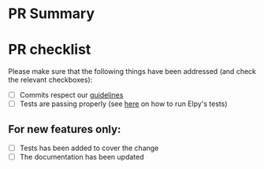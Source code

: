 # PR Summary


# PR checklist

Please make sure that the following things have been addressed (and check the relevant checkboxes):

- [ ] Commits respect our [guidelines](../CONTRIBUTING.rst)
- [ ] Tests are passing properly (see [here](https://elpy.readthedocs.io/en/latest/extending.html#running-tests) on how to run Elpy's tests)

## For new features only:
- [ ] Tests has been added to cover the change
- [ ] The documentation has been updated
